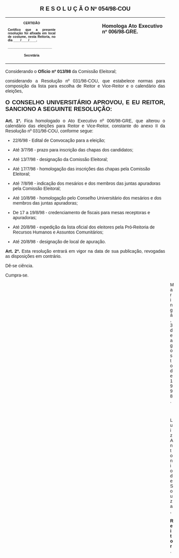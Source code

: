 <BODY>

<B><FONT FACE="Arial" SIZE=4><P ALIGN="CENTER">R E S O L U &Ccedil; &Atilde; O   Nº   054/98-COU</P>
</B></FONT><FONT FACE="Arial"></FONT>
<TABLE CELLSPACING=0 BORDER=0 CELLPADDING=7 WIDTH=596>
<TR><TD WIDTH="33%" VALIGN="TOP">
<B><FONT FACE="Arial" SIZE=1><P ALIGN="CENTER">CERTID&Atilde;O</P>
<P ALIGN="JUSTIFY">   Certifico que a presente resolu&ccedil;&atilde;o foi afixada em local de costume, nesta Reitoria, no dia ____/____/____.</P>
<P ALIGN="JUSTIFY"></P>
<P ALIGN="JUSTIFY">_________________________</P>
<P ALIGN="CENTER">Secret&aacute;ria</B></FONT></TD>
<TD WIDTH="26%" VALIGN="TOP">&nbsp;</TD>
<TD WIDTH="41%" VALIGN="TOP">
<B><FONT FACE="Arial"><P ALIGN="JUSTIFY">Homologa Ato Executivo nº 006/98-GRE.</B></FONT></TD>
</TR>
</TABLE>

<FONT FACE="Arial">
<P ALIGN="JUSTIFY">&#9;Considerando o <B>Of&iacute;cio nº 013/98</B> da Comiss&atilde;o Eleitoral;</P>
<P ALIGN="JUSTIFY">&#9;considerando a Resolu&ccedil;&atilde;o nº 031/98-COU, que estabelece normas para composi&ccedil;&atilde;o da lista para escolha de Reitor e Vice-Reitor e o calend&aacute;rio das elei&ccedil;&otilde;es,</P>
<P ALIGN="JUSTIFY"></P>
</FONT><B><FONT FACE="Arial" SIZE=4><P ALIGN="JUSTIFY">O CONSELHO UNIVERSIT&Aacute;RIO APROVOU, E EU REITOR, SANCIONO A SEGUINTE RESOLU&Ccedil;&Atilde;O:</P>
</B></FONT><FONT FACE="Arial"><P ALIGN="JUSTIFY"></P>
<P ALIGN="JUSTIFY">&#9;<B>Art. 1º. </B>Fica homologado o Ato Executivo nº 006/98-GRE, que alterou o calend&aacute;rio das elei&ccedil;&otilde;es para Reitor e Vice-Reitor, constante do anexo II da Resolu&ccedil;&atilde;o nº 031/98-COU, conforme segue:</P>

<UL>
<P ALIGN="JUSTIFY"><LI>22/6/98 - Edital de Convoca&ccedil;&atilde;o para a elei&ccedil;&atilde;o;</LI></P>
<P ALIGN="JUSTIFY"><LI>At&eacute; 3/7/98 - prazo para inscri&ccedil;&atilde;o das chapas dos candidatos;</LI></P>
<P ALIGN="JUSTIFY"><LI>At&eacute; 13/7/98 - designa&ccedil;&atilde;o da Comiss&atilde;o Eleitoral;</LI></P>
<P ALIGN="JUSTIFY"><LI>At&eacute; 17/7/98 - homologa&ccedil;&atilde;o das inscri&ccedil;&otilde;es das chapas pela Comiss&atilde;o Eleitoral;</LI></P>
<P ALIGN="JUSTIFY"><LI>At&eacute; 7/8/98 - indica&ccedil;&atilde;o dos mes&aacute;rios e dos membros das juntas apuradoras pela Comiss&atilde;o Eleitoral;</LI></P>
<P ALIGN="JUSTIFY"><LI>At&eacute; 10/8/98 - homologa&ccedil;&atilde;o pelo Conselho Universit&aacute;rio dos mes&aacute;rios e dos membros das juntas apuradoras;</LI></P>
<P ALIGN="JUSTIFY"><LI>De 17 a 19/8/98 - credenciamento de fiscais para mesas receptoras e apuradoras;</LI></P>
<P ALIGN="JUSTIFY"><LI>At&eacute; 20/8/98 - expedi&ccedil;&atilde;o da lista oficial dos eleitores pela Pr&oacute;-Reitoria de Recursos Humanos e Assuntos Comunit&aacute;rios;</LI></P>
<P ALIGN="JUSTIFY"><LI>At&eacute; 20/8/98 - designa&ccedil;&atilde;o de local de apura&ccedil;&atilde;o.</LI></P></UL>

<P ALIGN="JUSTIFY">&#9;<B>Art. 2º.</B> Esta resolu&ccedil;&atilde;o entrar&aacute; em vigor na data de sua publica&ccedil;&atilde;o, revogadas as disposi&ccedil;&otilde;es em contr&aacute;rio.</P>
<P>&#9;D&ecirc;-se ci&ecirc;ncia.</P>
<P>&#9;Cumpra-se.</P><DIR>
<DIR>
<DIR>
<DIR>
<DIR>
<DIR>
<DIR>
<DIR>
<DIR>
<DIR>
<DIR>
<DIR>
<DIR>

<P>Maring&aacute;, 3 de agosto de 1998.</P>

<P>&nbsp;</P>
<P>Luiz Antonio de Souza,</P>
<B><P>Reitor</B>.</P></DIR>
</DIR>
</DIR>
</DIR>
</DIR>
</DIR>
</DIR>
</DIR>
</DIR>
</DIR>
</DIR>
</DIR>
</DIR>
</FONT></BODY>
